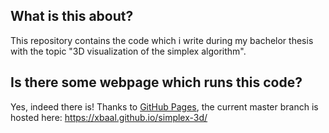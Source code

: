 ## What is this about?
This repository contains the code which i write during my bachelor thesis with the topic "3D visualization of the simplex algorithm".

## Is there some webpage which runs this code?
Yes, indeed there is! Thanks to [GitHub Pages](https://pages.github.com/), the current master branch is hosted here: https://xbaal.github.io/simplex-3d/
